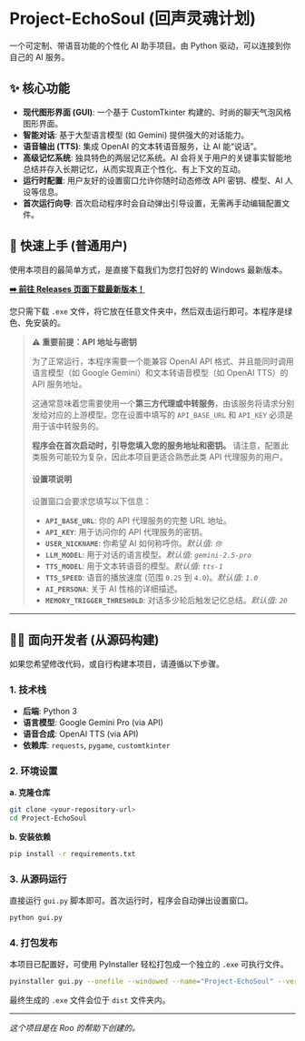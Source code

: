 # Project-EchoSoul (回声灵魂计划)

一个可定制、带语音功能的个性化 AI 助手项目。由 Python 驱动，可以连接到你自己的 AI 服务。

## ✨ 核心功能

- **现代图形界面 (GUI)**: 一个基于 CustomTkinter 构建的、时尚的聊天气泡风格图形界面。
- **智能对话**: 基于大型语言模型 (如 Gemini) 提供强大的对话能力。
- **语音输出 (TTS)**: 集成 OpenAI 的文本转语音服务，让 AI 能“说话”。
- **高级记忆系统**: 独具特色的两层记忆系统。AI 会将关于用户的关键事实智能地总结并存入长期记忆，从而实现真正个性化、有上下文的互动。
- **运行时配置**: 用户友好的设置窗口允许你随时动态修改 API 密钥、模型、AI 人设等信息。
- **首次运行向导**: 首次启动程序时会自动弹出引导设置，无需再手动编辑配置文件。

## 🚀 快速上手 (普通用户)

使用本项目的最简单方式，是直接下载我们为您打包好的 Windows 最新版本。

**[➡️ 前往 Releases 页面下载最新版本！](https://github.com/your-username/your-repository-name/releases/latest)**

您只需下载 `.exe` 文件，将它放在任意文件夹中，然后双击运行即可。本程序是绿色、免安装的。

> **⚠️ 重要前提：API 地址与密钥**
>
> 为了正常运行，本程序需要一个能兼容 OpenAI API 格式、并且能同时调用语言模型（如 Google Gemini）和文本转语音模型（如 OpenAI TTS）的 API 服务地址。
>
> 这通常意味着您需要使用一个**第三方代理或中转服务**，由该服务将请求分别发给对应的上游模型。您在设置中填写的 `API_BASE_URL` 和 `API_KEY` 必须是用于该中转服务的。
>
> **程序会在首次启动时，引导您填入您的服务地址和密钥。** 请注意，配置此类服务可能较为复杂，因此本项目更适合熟悉此类 API 代理服务的用户。
>
> #### 设置项说明
> 设置窗口会要求您填写以下信息：
> -   **`API_BASE_URL`**: 你的 API 代理服务的完整 URL 地址。
> -   **`API_KEY`**: 用于访问你的 API 代理服务的密钥。
> -   **`USER_NICKNAME`**: 你希望 AI 如何称呼你。*默认值: `你`*
> -   **`LLM_MODEL`**: 用于对话的语言模型。*默认值: `gemini-2.5-pro`*
> -   **`TTS_MODEL`**: 用于文本转语音的模型。*默认值: `tts-1`*
> -   **`TTS_SPEED`**: 语音的播放速度 (范围 `0.25` 到 `4.0`)。*默认值: `1.0`*
> -   **`AI_PERSONA`**: 关于 AI 性格的详细描述。
> -   **`MEMORY_TRIGGER_THRESHOLD`**: 对话多少轮后触发记忆总结。*默认值: `20`*

---

## 👨‍💻 面向开发者 (从源码构建)

如果您希望修改代码，或自行构建本项目，请遵循以下步骤。

### 1. 技术栈
- **后端**: Python 3
- **语言模型**: Google Gemini Pro (via API)
- **语音合成**: OpenAI TTS (via API)
- **依赖库**: `requests`, `pygame`, `customtkinter`

### 2. 环境设置
**a. 克隆仓库**
```bash
git clone <your-repository-url>
cd Project-EchoSoul
```

**b. 安装依赖**
```bash
pip install -r requirements.txt
```

### 3. 从源码运行
直接运行 `gui.py` 脚本即可。首次运行时，程序会自动弹出设置窗口。
```bash
python gui.py
```

### 4. 打包发布
本项目已配置好，可使用 PyInstaller 轻松打包成一个独立的 `.exe` 可执行文件。
```bash
pyinstaller gui.py --onefile --windowed --name="Project-EchoSoul" --version-file version.txt
```
最终生成的 `.exe` 文件会位于 `dist` 文件夹内。

---
*这个项目是在 Roo 的帮助下创建的。*